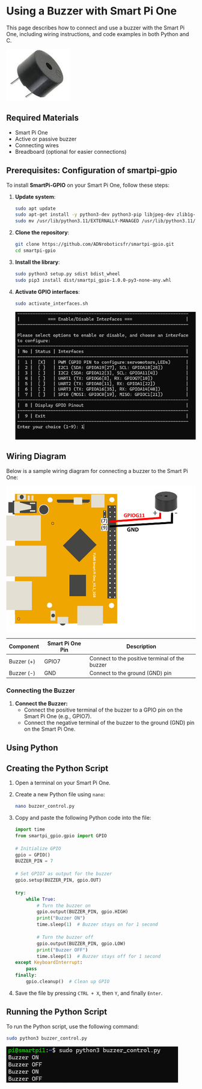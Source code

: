 # Using a Buzzer with Smart Pi One

This page describes how to connect and use a buzzer with the Smart Pi One, including wiring instructions, and code examples in both Python and C.

![Smart Pi One - Buzzer](../../../img/SmartPi/Sensors&Modules/SmartPi_Buzzer_Control/SmartPi_Buzzer_Control_1.png)

## Required Materials

- Smart Pi One
- Active or passive buzzer
- Connecting wires
- Breadboard (optional for easier connections)

## Prerequisites: Configuration of smartpi-gpio

To install **SmartPi-GPIO** on your Smart Pi One, follow these steps:

1. **Update system**:
   ```bash
   sudo apt update 
   sudo apt-get install -y python3-dev python3-pip libjpeg-dev zlib1g-dev libtiff-dev
   sudo mv /usr/lib/python3.11/EXTERNALLY-MANAGED /usr/lib/python3.11/EXTERNALLY-MANAGED.old
   ```

2. **Clone the repository**:
   ```bash
   git clone https://github.com/ADNroboticsfr/smartpi-gpio.git
   cd smartpi-gpio
   ```

3. **Install the library**:
   ```bash
   sudo python3 setup.py sdist bdist_wheel
   sudo pip3 install dist/smartpi_gpio-1.0.0-py3-none-any.whl
   ```

4. **Activate GPIO interfaces**:
   ```bash
   sudo activate_interfaces.sh
   ``` 

   ![Smart Pi One - Button](../../../img/SmartPi/Sensors&Modules/SmartPi_Button_Control/SmartPi_Button_Control_3.png)

## Wiring Diagram

Below is a sample wiring diagram for connecting a buzzer to the Smart Pi One:

<img src="../../../img/SmartPi/Sensors&Modules/SmartPi_Buzzer_Control/SmartPi_Buzzer_Control_2.png" width="520" alt="LED Wiring Diagram">

| **Component** | **Smart Pi One Pin** | **Description** |
|---------------|----------------------|-----------------|
| Buzzer (+) | GPIO7 | Connect to the positive terminal of the buzzer |
| Buzzer (-) | GND | Connect to the ground (GND) pin |



### Connecting the Buzzer

1. **Connect the Buzzer:**
   - Connect the positive terminal of the buzzer to a GPIO pin on the Smart Pi One (e.g., GPIO7).
   - Connect the negative terminal of the buzzer to the ground (GND) pin on the Smart Pi One.

## Using Python

## Creating the Python Script

1. Open a terminal on your Smart Pi One.
2. Create a new Python file using `nano`:

   ```bash
   nano buzzer_control.py
   ```

3. Copy and paste the following Python code into the file:

   ```python
   import time
   from smartpi_gpio.gpio import GPIO

   # Initialize GPIO
   gpio = GPIO()
   BUZZER_PIN = 7

   # Set GPIO7 as output for the buzzer
   gpio.setup(BUZZER_PIN, gpio.OUT)

   try:
       while True:
           # Turn the buzzer on
           gpio.output(BUZZER_PIN, gpio.HIGH)
           print("Buzzer ON")
           time.sleep(1)  # Buzzer stays on for 1 second
           
           # Turn the buzzer off
           gpio.output(BUZZER_PIN, gpio.LOW)
           print("Buzzer OFF")
           time.sleep(1)  # Buzzer stays off for 1 second
   except KeyboardInterrupt:
       pass
   finally:
       gpio.cleanup()  # Clean up GPIO
   ```

4. Save the file by pressing `CTRL + X`, then `Y`, and finally `Enter`.

## Running the Python Script

To run the Python script, use the following command:

```bash
sudo python3 buzzer_control.py
```

![Smart Pi One - Buzzer](../../../img/SmartPi/Sensors&Modules/SmartPi_Buzzer_Control/SmartPi_Buzzer_Control_3.png)

